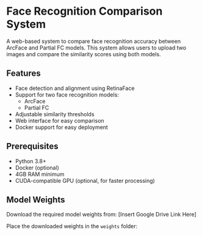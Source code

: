 # Face Recognition Comparison System

A web-based system to compare face recognition accuracy between ArcFace and Partial FC models. This system allows users to upload two images and compare the similarity scores using both models.

## Features
- Face detection and alignment using RetinaFace
- Support for two face recognition models:
  - ArcFace
  - Partial FC
- Adjustable similarity thresholds
- Web interface for easy comparison
- Docker support for easy deployment

## Prerequisites
- Python 3.8+
- Docker (optional)
- 4GB RAM minimum
- CUDA-compatible GPU (optional, for faster processing)

## Model Weights
Download the required model weights from:
[Insert Google Drive Link Here]

Place the downloaded weights in the `weights` folder: 